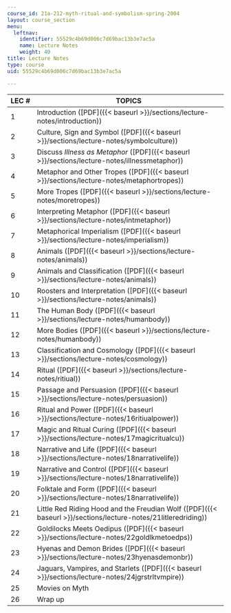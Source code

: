 ```yaml
---
course_id: 21a-212-myth-ritual-and-symbolism-spring-2004
layout: course_section
menu:
  leftnav:
    identifier: 55529c4b69d006c7d69bac13b3e7ac5a
    name: Lecture Notes
    weight: 40
title: Lecture Notes
type: course
uid: 55529c4b69d006c7d69bac13b3e7ac5a

---
```


| LEC # | TOPICS |
| --- | --- |
| 1 | Introduction ([PDF]({{< baseurl >}}/sections/lecture-notes/introduction)) |
| 2 | Culture, Sign and Symbol ([PDF]({{< baseurl >}}/sections/lecture-notes/symbolculture)) |
| 3 | Discuss _Illness as Metaphor_ ([PDF]({{< baseurl >}}/sections/lecture-notes/illnessmetaphor)) |
| 4 | Metaphor and Other Tropes ([PDF]({{< baseurl >}}/sections/lecture-notes/metaphortropes)) |
| 5 | More Tropes ([PDF]({{< baseurl >}}/sections/lecture-notes/moretropes)) |
| 6 | Interpreting Metaphor ([PDF]({{< baseurl >}}/sections/lecture-notes/intmetaphor)) |
| 7 | Metaphorical Imperialism ([PDF]({{< baseurl >}}/sections/lecture-notes/imperialism)) |
| 8 | Animals ([PDF]({{< baseurl >}}/sections/lecture-notes/animals)) |
| 9 | Animals and Classification ([PDF]({{< baseurl >}}/sections/lecture-notes/animals)) |
| 10 | Roosters and Interpretation ([PDF]({{< baseurl >}}/sections/lecture-notes/animals)) |
| 11 | The Human Body ([PDF]({{< baseurl >}}/sections/lecture-notes/humanbody)) |
| 12 | More Bodies ([PDF]({{< baseurl >}}/sections/lecture-notes/humanbody)) |
| 13 | Classification and Cosmology ([PDF]({{< baseurl >}}/sections/lecture-notes/cosmology)) |
| 14 | Ritual ([PDF]({{< baseurl >}}/sections/lecture-notes/ritiual)) |
| 15 | Passage and Persuasion ([PDF]({{< baseurl >}}/sections/lecture-notes/persuasion)) |
| 16 | Ritual and Power ([PDF]({{< baseurl >}}/sections/lecture-notes/16ritiualpower)) |
| 17 | Magic and Ritual Curing ([PDF]({{< baseurl >}}/sections/lecture-notes/17magicritualcu)) |
| 18 | Narrative and Life ([PDF]({{< baseurl >}}/sections/lecture-notes/18narrativelife)) |
| 19 | Narrative and Control ([PDF]({{< baseurl >}}/sections/lecture-notes/18narrativelife)) |
| 20 | Folktale and Form ([PDF]({{< baseurl >}}/sections/lecture-notes/18narrativelife)) |
| 21 | Little Red Riding Hood and the Freudian Wolf ([PDF]({{< baseurl >}}/sections/lecture-notes/21litleredriding)) |
| 22 | Goldilocks Meets Oedipus ([PDF]({{< baseurl >}}/sections/lecture-notes/22goldlkmetoedps)) |
| 23 | Hyenas and Demon Brides ([PDF]({{< baseurl >}}/sections/lecture-notes/23hyenasdemonbr)) |
| 24 | Jaguars, Vampires, and Starlets ([PDF]({{< baseurl >}}/sections/lecture-notes/24jgrstrltvmpire)) |
| 25 | Movies on Myth |
| 26 | Wrap up